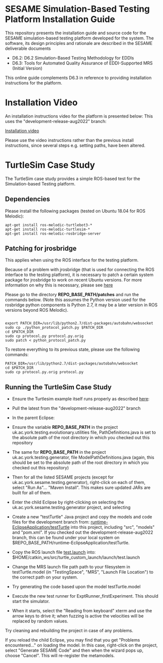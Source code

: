 # SESAME Simulation-Based Testing Platform Installation Guide

This repository presents the installation guide and source code for
the SESAME simulation-based testing platform developed for the system.
The software, its design principles and rationale are described in the
SESAME deliverable documents 

- D6.2: D6.2 Simulation-Based Testing Methodology for EDDIs
- D6.3: Tools for Automated Quality Assurance of EDDI-Supported MRS (Initial Version)

This online guide complements D6.3 in reference to providing
installation instructions for the platform.

# Installation Video

An installation instructions video for the platform is presented below:
This uses the "development-release-aug2022" branch:

[Installation video](https://drive.google.com/file/d/1O_F2LPpgkkYIkHfmnHXhXkFeUero5v6l/view?usp=sharing)

Please use the video instructions rather than the previous install
instructions, since several steps e.g. setting paths, have been
altered.

# TurtleSim Case Study

The TurtleSim case study provides a simple ROS-based test for the
Simulation-based Testing platform.

## Dependencies

Please install the following packages (tested on Ubuntu 18.04 for ROS
Melodic):

```
apt-get install ros-melodic-turtlebot3-*
apt-get install ros-melodic-turtlesim-*
apt-get install ros-melodic-rosbridge-server
```

## Patching for jrosbridge

This applies when using the ROS interface for the testing platform.

Because of a problem with jrosbridge (that is used for connecting the
ROS interface to the testing platform), it is necessary to patch a
certain system package for jrosbridge to work on recent Ubuntu versions.
For more information on why this is necessary, please see
[here](https://github.com/RobotWebTools/rosbridge_suite/issues/488)

Please go to the directory **REPO_BASE_PATH/patches** and run the
commands below. (Note this assumes the Python version used for the
rosbridge python components is Python 2.7, it may be a later version
in ROS versions beyond ROS Melodic).

```

export PATCH_DIR=/usr/lib/python2.7/dist-packages/autobahn/websocket
sudo cp ./python_protocol_patch.py $PATCH_DIR
cd $PATCH_DIR
sudo cp protocol.py protocol.py.orig
sudo patch < python_protocol_patch.py
```

To restore everything to its previous state, please use the following
commands:

```
PATCH_DIR=/usr/lib/python2.7/dist-packages/autobahn/websocket
cd $PATCH_DIR
sudo cp protocol.py.orig protocol.py
```

## Running the TurtleSim Case Study

- Ensure the Turtlesim example itself runs properly as described
  [here](http://wiki.ros.org/turtlesim):

- Pull the latest from the "development-release-aug2022" branch

- In the parent Eclipse:

- Ensure the variable **REPO_BASE_PATH** in the project
uk.ac.york.testing.evolutionary.utilities file, PathDefinitions.java
is set to the absolute path of the root directory in which you checked
out this repository

- The same for **REPO_BASE_PATH** in the project
uk.ac.york.testing.generator, file ModelPathDefinitions.java (again,
this should be set to the absolute path of the root directory in which
you checked out this repository)

- Then for all the listed SESAME projects (except for
uk.ac.york.sesame.testing.generator), right-click on each of them,
select "Run As"... "Maven Install". This makes sure updated JARs are
built for all of them.

- Enter the child Eclipse by right-clicking on selecting the
uk.ac.york.sesame.testing.generator project, and selecting

- Create a new "testTurtle" Java project and copy the models and code
files for the development branch from:
[runtime-EclipseApplication/testTurtle](https://github.com/sesame-project/simulationBasedTesting/tree/development-release-aug2022/runtime-EclipseApplication/testTurtle)
into this project, including "src", "models" and "pom.xml". If you
checked out the development-release-aug2022 branch, this can be found
under your local system on
$REPO_BASE_PATH/runtime-EclipseApplication/testTurtle.

- Copy the ROS launch file
[test.launch](https://github.com/sesame-project/simulationBasedTesting/blob/development-release-aug2022/temp-launch-scripts/launch-scripts/test.launch)
into: $HOME/catkin_ws/src/turtle_custom_launch/launch/test.launch

- Change the MRS launch file path path to your filesystem in
testTurtle.model (in "TestingSpace", "MRS", "Launch File Location") to
the correct path on your system.

- Try generating the code based upon the model testTurtle.model

- Execute the new test runner for ExptRunner_firstExperiment.  This
should start the simulator.

- When it starts, select the "Reading from keyboard" xterm and
use the arrow keys to drive it; when fuzzing is active the
velocities will be replaced by random values.

Try cleaning and rebuilding the project in case of any problems.

If you reload the child Eclipse, you may find that you get "Problems
encountered..." on loading the model. In this case, right-click on the
project, select "Generate SESAME Code" and then when the wizard
pops up, choose "Cancel". This will re-register the metamodels.
